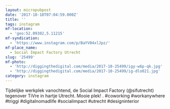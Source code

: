 ```yaml
---
layout: micropubpost
date: '2017-10-18T07:04:59.000Z'
title: ''
tags: instagram
mf-location:
  - 'geo:52.09302,5.11215'
mf-syndication:
  - 'https://www.instagram.com/p/BaYV04xlJpz/'
mf-place_name:
  - Social Impact Factory Utrecht
slug: '25499'
mf-photo:
  - 'http://diggingthedigital.com/media/2017-10-25499/igy-w6p-qk.jpg'
  - 'http://diggingthedigital.com/media/2017-10-25499/ig-dlo021.jpg'
category: instagram
---
```

Tijdelijke werkplek vanochtend, de Social Impact Factory (@sifutrecht) tegenover TiVre in hartje Utrecht. Mooie plek!
.
#coworking #workanywhere #triggi #digitalnomadlife #socialimpact #utrecht #designinterior
